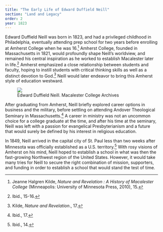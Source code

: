 ```yaml
---
title: "The Early Life of Edward Duffield Neill"
section: "Land and Legacy"
order: 2
year: 1823
---
```


 Edward Duffield Neill was born in 1823, and had a privileged childhood in Philadelphia, eventually attending prep school for two years before enrolling at Amherst College when he was 16.[^1] Amherst College, founded in Massachusetts in 1821, would profoundly shape Neill’s worldview, and remained his central inspiration as he worked to establish Macalester later in life.[^2] Amherst emphasized a close relationship between students and faculty, hoping to instill students with critical thinking skills as well as a distinct devotion to God.[^3] Neill would later endeavor to bring this Amherst style of education westward. 

<figure>
   <img src="/mac-history/images/edward-duffield-neill.jpg">
   <figcaption>
     Edward Duffield Neill. Macalester College Archives
   </figcaption>
</figure>

After graduating from Amherst, Neill briefly explored career options in business and the military, before settling on attending Andover Theological Seminary in Massachusetts.[^4] A career in ministry was not an uncommon choice for a college graduate at the time, and after his time at the seminary, Neill was left with a passion for evangelical Presbyterianism and a future that would surely be defined by his interest in religious education. 


In 1849, Neill arrived in the capital city of St. Paul less than two weeks after Minnesota was officially established as a U.S. territory.[^5] With rosy visions of Amherst on his mind, Neill hoped to establish a school in what was then the fast-growing Northwest region of the United States. However, it would take many tries for Neill to secure the right combination of mission, supporters, and funding in order to establish a school that would stand the test of time. 


[^1]:
     Jeanne Halgren Kilde, _Nature and Revelation : A History of Macalester College_ (Minneapolis: University of Minnesota Press, 2010), 15.

[^2]:
     Ibid., 15-16.

[^3]:
    Kilde, _Nature and Revelation_., 17.

[^4]:
     Ibid., 17.

[^5]:
     Ibid., 14.

